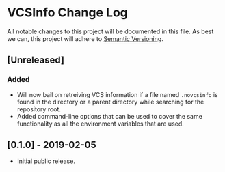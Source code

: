 # VCSInfo Change Log

All notable changes to this project will be documented in this file. As best we
can, this project will adhere to [Semantic Versioning](https://semver.org).


## [Unreleased]

### Added

* Will now bail on retreiving VCS information if a file named ``.novcsinfo`` is
  found in the directory or a parent directory while searching for the
  repository root.
* Added command-line options that can be used to cover the same functionality
  as all the environment variables that are used.


## [0.1.0] - 2019-02-05

* Initial public release.

